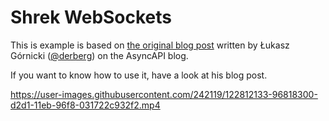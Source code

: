 # Shrek WebSockets

This is example is based on [the original blog post](https://www.asyncapi.com/blog/websocket-part3) written by Łukasz Górnicki ([@derberg](https://github.com/derberg)) on the AsyncAPI blog.

If you want to know how to use it, have a look at his blog post.

https://user-images.githubusercontent.com/242119/122812133-96818300-d2d1-11eb-96f8-031722c932f2.mp4
